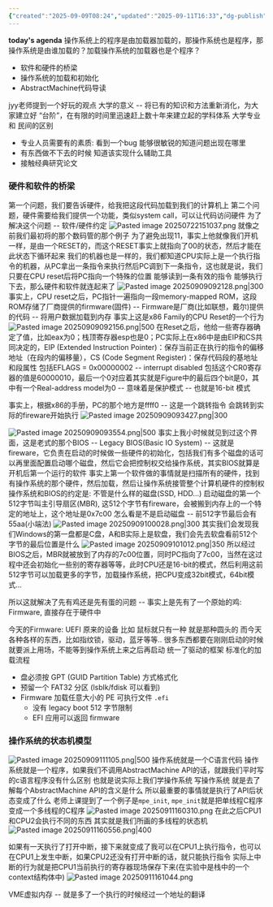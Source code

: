 ```yaml
---
{"created":"2025-09-09T08:24","updated":"2025-09-11T16:33","dg-publish":true,"permalink":"/Operating System/NJU OS Operating System Design and Implementation/Lecture 09 操作系统的状态机模型/","dgPassFrontmatter":true,"noteIcon":""}
---
```


**today's agenda**
操作系统上的程序是由加载器加载的，那操作系统也是程序，那操作系统是由谁加载的？加载操作系统的加载器也是个程序？
- 软件和硬件的桥梁
- 操作系统的加载和初始化
- AbstractMachine代码导读

jyy老师提到一个好玩的观点
大学的意义 -- 将已有的知识和方法重新消化，为大家建立好 “台阶”，在有限的时间里迅速赶上数十年来建立起的学科体系
大学专业 和 民间的区别 
- 专业人员需要有的素质: 看到一个bug 能够很敏锐的知道问题出现在哪里
- 有东西做不下去的时候 知道该实现什么辅助工具
- 接触经典研究论文

### 硬件和软件的桥梁 
第一个问题，我们要告诉硬件，给我把这段代码加载到我们的计算机上
第二个问题，硬件需要给我们提供一个功能，类似system call，可以让代码访问硬件
为了解决这个问题 -- 软件/硬件约定
![Pasted image 20250722151037.png](/img/user/accessory/Pasted%20image%2020250722151037.png)
就像之前我们最初将的那个数码管的那个例子
为了避免出现11，事实上他就像我们开机一样，是由一个RESET的，而这个RESET事实上就指向了00的状态，然后才能在此状态下循环起来
我们的机器也是一样的，我们都知道CPU实际上是一个执行指令的机器，从PC拿出一条指令来执行然后PC调到下一条指令，这也就是说，我们只要在CPU reset后将PC指向一个特殊的位置 能够读到一条有效的指令 能够执行下去，那么硬件和软件就连起来了
![Pasted image 20250909092128.png|300](/img/user/accessory/Pasted%20image%2020250909092128.png)
事实上，CPU reset之后，PC指针一遍指向一段memory-mapped ROM，这段ROM存储了厂商提供的firmware(固件) -- Firmware是厂商(比如联想，戴尔)提供的代码 -- 将用户数据加载到内存
事实上这是x86 Family的CPU Reset的一个行为
![Pasted image 20250909092156.png|500](/img/user/accessory/Pasted%20image%2020250909092156.png)
在Reset之后，他给一些寄存器确定了值，比如eax为0；栈顶寄存器esp也是0；PC实际上在x86中是由EIP和CS共同决定的，EIP (Extended Instruction Pointer)：保存当前正在执行的指令的偏移地址（在段内的偏移量），CS (Code Segment Register)：保存代码段的基地址和段属性
包括EFLAGS = 0x00000002 -- interrupt disabled
包括这个CR0寄存器的值是60000010，最后一个0对应着其实就是Figure中的最后四个bit是0，其中有一个Real-address model为0 -- 意味着是保护模式 -- 也就是16-bit 模式

事实上，根据x86的手册，PC的那个地方是ffff0 -- 这是一个跳转指令 会跳转到实际的fireware开始执行
![Pasted image 20250909093427.png|300](/img/user/accessory/Pasted%20image%2020250909093427.png)

![Pasted image 20250909093554.png|500](/img/user/accessory/Pasted%20image%2020250909093554.png)
事实上我小时候就见到过这个界面，这是老式的那个BIOS -- Legacy BIOS(Basic IO System) -- 这就是fireware，它负责在启动的时候做一些硬件的初始化，包括我们有多个磁盘的话可以再里面配置启动哪个磁盘，然后它会把控制权交给操作系统，其实BIOS就算是开机后第一个运行的软件
事实上第一个软件做的事情就是扫描所有的硬件，找到有操作系统的那个硬件，然后加载，然后让操作系统接管整个计算机硬件的控制权
操作系统和BIOS的约定是: 不管是什么样的磁盘(SSD, HDD...) 启动磁盘的第一个512字节叫主引导扇区(MBR), 这512个字节有fireware，会被搬到内存上的一个特定的地址上，这个地址是0x7c00
怎么看是不是启动磁盘 -- 前512字节最后会有55aa(小端法)
![Pasted image 20250909100028.png|300](/img/user/accessory/Pasted%20image%2020250909100028.png)
其实我们会发现我们Windows的第一盘都是C盘，A和B实际上是软盘，我们会先去软盘看前512个字节的最后位置是什么
![Pasted image 20250909101012.png|350](/img/user/accessory/Pasted%20image%2020250909101012.png)
所以经过BIOS之后，MBR就被放到了内存的7c00位置，同时PC指向了7c00，当然在这过程中还会初始化一些别的寄存器等等，此时CPU还是16-bit的模式，然后利用这前512字节可以加载更多的字节，加载操作系统，把CPU变成32bit模式，64bit模式...

所以这就解决了先有鸡还是先有蛋的问题 -- 事实上是先有了一个原始的鸡: Firmware, 直接存在于硬件中

今天的Firmware: UEFI
原来的设备 比如 鼠标就只有一种 就是那种圆头的 而今天 各种各样的东西，比如指纹锁，驱动，蓝牙等等.. 很多东西都要在刚刚启动的时候就要派上用场，不能等到操作系统上来之后再启动
统一了驱动的框架
标准化的加载流程
- 盘必须按 GPT (GUID Partition Table) 方式格式化
- 预留一个 FAT32 分区 (lsblk/fdisk 可以看到)
- Firmware 加载任意大小的 PE 可执行文件 `.efi`
    - 没有 legacy boot 512 字节限制
    - EFI 应用可以返回 firmware

### 操作系统的状态机模型
![Pasted image 20250909111105.png|500](/img/user/accessory/Pasted%20image%2020250909111105.png)
操作系统就是一个C语言代码
操作系统就是一个程序，如果我们不调用AbstractMachine API的话，就跟我们平时写的c语言程序没有什么区别
也就是说实际上我们学操作系统 写操作系统 就是去了解每个AbstractMachine API的含义是什么
所以最重要的事情就是执行了API后状态变成了什么
老师上课提到了一个例子是`mpe_init`, `mpe_init`就是把单线程C程序变成一个多线程的C程序
![Pasted image 20250911160310.png](/img/user/accessory/Pasted%20image%2020250911160310.png)
在此之后CPU1和CPU2会执行不同的东西 其实就是我们所画的多线程的状态机
![Pasted image 20250911160556.png|400](/img/user/accessory/Pasted%20image%2020250911160556.png)

如果有一天执行了打开中断，接下来就变成了我可以在CPU1上执行指令，也可以在CPU1上发生中断，如果CPU2还没有打开中断的话，就只能执行指令
实际上中断的行为就是把CPU1当前执行的寄存器现场保存下来(在实验中是栈中的一个context结构体中)
![Pasted image 20250911161044.png](/img/user/accessory/Pasted%20image%2020250911161044.png)

VME虚拟内存 -- 就是多了一个执行的时候经过一个地址的翻译

 